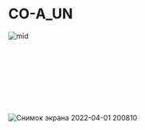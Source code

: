 # CO-A_UN



![mid](https://user-images.githubusercontent.com/60467856/161280284-51ecf743-4375-4ad2-8ec5-efd715841ad1.gif)
<br>
<br>
<br>
<br>


<br/>
<br/>
<br/>
<br/>

![Снимок экрана 2022-04-01 200810](https://user-images.githubusercontent.com/60467856/161280846-016992b6-a7f7-41f4-888d-3909f535b9f6.png)


